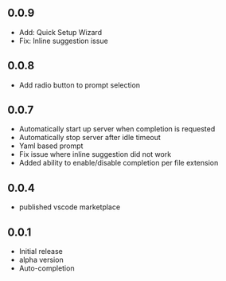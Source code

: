 ## 0.0.9
- Add: Quick Setup Wizard
- Fix: Inline suggestion issue
## 0.0.8
- Add radio button to prompt selection
## 0.0.7
- Automatically start up server when completion is requested
- Automatically stop server after idle timeout
- Yaml based prompt
- Fix issue where inline suggestion did not work
- Added ability to enable/disable completion per file extension
## 0.0.4
- published vscode marketplace
## 0.0.1
- Initial release
- alpha version
- Auto-completion
